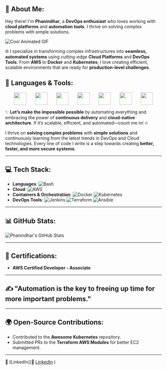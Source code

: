 ## 🚀 About Me:
Hey there! I'm **Phanindhar**, a **DevOps enthusiast** who loves working with **cloud platforms** and **automation tools**. I thrive on solving complex problems with simple solutions. 

![Cool Animated GIF](https://media3.giphy.com/media/v1.Y2lkPTc5MGI3NjExaXNjYWZtdWIydDI0NmE0aHEyNnZlZ3A1bWY4OXlydXgxNjR6bTdibSZlcD12MV9pbnRlcm5hbF9naWZfYnlfaWQmY3Q9Zw/CrFLL3CnRpw5ddlBMm/giphy.gif)

🌐 I specialize in transforming complex infrastructures into **seamless, automated systems** using cutting-edge **Cloud Platforms** and **DevOps Tools**. From **AWS** to **Docker** and **Kubernetes**, I love creating efficient, scalable environments that are ready for **production-level challenges**.

## 🔧 Languages & Tools:
<div style="display: flex; justify-content: space-evenly; flex-wrap: wrap; align-items: center;">
<img src="https://encrypted-tbn0.gstatic.com/images?q=tbn:ANd9GcQDYpllayW6brTCliPqIQfA6gCeJsgf6lzG9P5uSWPgL-9FQ3BiWJgclHRnfg2aTThRbsc&usqp=CAU" width="40" height="40">
<img src="https://cdn.jsdelivr.net/gh/devicons/devicon/icons/docker/docker-original-wordmark.svg" width="40" height="40">
<img src="https://cdn.jsdelivr.net/gh/devicons/devicon/icons/git/git-original-wordmark.svg" width="40" height="40">
<img src="https://cdn.jsdelivr.net/gh/devicons/devicon/icons/jenkins/jenkins-original.svg" width="40" height="40">
<img src="https://cdn.jsdelivr.net/gh/devicons/devicon/icons/kubernetes/kubernetes-plain-wordmark.svg" width="40" height="40">
<img src="https://cdn.jsdelivr.net/gh/devicons/devicon/icons/nginx/nginx-original.svg" width="40" height="40">
<img src="https://cdn.jsdelivr.net/gh/devicons/devicon/icons/terraform/terraform-original.svg" width="40" height="40">
</div>

✨ **Let’s make the impossible possible** by automating everything and embracing the power of **continuous delivery** and **cloud-native architecture**. If it’s scalable, efficient, and automated—count me in! 🔥

I thrive on **solving complex problems** with **simple solutions** and continuously learning from the latest trends in DevOps and Cloud technologies. Every line of code I write is a step towards creating **better, faster, and more secure systems**.

---

## 💻 Tech Stack:
- **Languages**: ![Bash](https://img.shields.io/badge/bash-000000?style=flat&logo=bash&logoColor=white) 
- **Cloud**: ![AWS](https://img.shields.io/badge/AWS-FF9900?style=flat&logo=amazonaws&logoColor=white) 
- **Containers & Orchestration**: ![Docker](https://img.shields.io/badge/docker-000000?style=flat&logo=docker&logoColor=white) ![Kubernetes](https://img.shields.io/badge/Kubernetes-326ce5?style=flat&logo=kubernetes&logoColor=white)
- **DevOps Tools**: ![Jenkins](https://img.shields.io/badge/Jenkins-FF9800?style=flat&logo=jenkins&logoColor=white) ![Terraform](https://img.shields.io/badge/Terraform-7B42BC?style=flat&logo=terraform&logoColor=white) ![Ansible](https://img.shields.io/badge/Ansible-%231A1B29?style=flat&logo=ansible&logoColor=white)

---

## 📊 GitHub Stats:
![Phanindhar's GitHub Stats](https://github-readme-stats.vercel.app/api?username=phani4024&show_icons=true&hide_title=true&count_private=true&hide=prs&theme=radical)

---

## 🏅 Certifications:
- **AWS Certified Developer - Associate**

---

## ✍️ "Automation is the key to freeing up time for more important problems."

---

## 🌍 Open-Source Contributions:
- Contributed to the **Awesome Kubernetes** repository.
- Submitted PRs to the **Terraform AWS Modules** for better EC2 management.

---

🔗 [LinkedIn](🔗 [LinkedIn](https://www.linkedin.com/in/phanindhar-reddy-chitiki)
)


